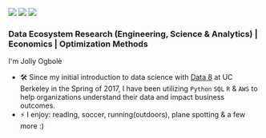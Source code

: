 [<img src="https://img.shields.io/badge/linkedin-%230077B5.svg?&style=for-the-badge&logo=linkedin&logoColor=white" />](http://www.linkedin.com/in/jollyogbole)
[<img src="https://img.shields.io/badge/Medium-12100E?style=for-the-badge&logo=medium&logoColor=white" />](https://medium.com/@jollywonder)
[<img src="https://img.shields.io/badge/Substack-%23006f5c.svg?style=for-the-badge&logo=substack&logoColor=FF6719" />](https://jollyio.substack.com/)

### Data Ecosystem Research (Engineering, Science & Analytics) | Economics | Optimization Methods

I'm Jolly Ogbolè

- 🛠️ Since my initial introduction to data science with [Data 8](https://www.data8.org/) at UC Berkeley in the Spring of 2017, I have been utilizing `Python` `SQL` `R` & `AWS` to help organizations understand their data and impact business outcomes.
- ⚡ I enjoy: reading, soccer, running(outdoors), plane spotting & a few more :)
  
